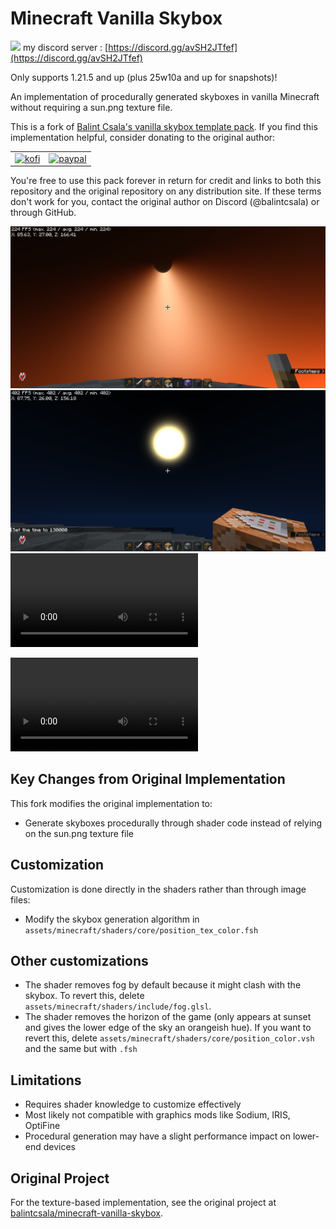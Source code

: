 # Minecraft Vanilla Skybox

[![](https://dcbadge.limes.pink/api/server/INVITE?style=flat)](https://discord.gg/avSH2JTfef)
my discord server : [https://discord.gg/avSH2JTfef](https://discord.gg/avSH2JTfef)


Only supports 1.21.5 and up (plus 25w10a and up for snapshots)!

An implementation of procedurally generated skyboxes in vanilla Minecraft without requiring a sun.png texture file.

This is a fork of [Balint Csala's vanilla skybox template pack](https://github.com/balintcsala/minecraft-vanilla-skybox). If you find this implementation helpful, consider donating to the original author:

|                                                             |                                                                                                 |
| ----------------------------------------------------------- | ----------------------------------------------------------------------------------------------- |
| [![kofi](./images/kofi.png)](https://ko-fi.com/balintcsala) | [![paypal](./images/paypal.png)](https://www.paypal.com/donate/?hosted_button_id=9CJYN7ETGZJPS) |

You're free to use this pack forever in return for credit and links to both this repository and the original repository on any distribution site. If these terms don't work for you, contact the original author on Discord (@balintcsala) or through GitHub.

![alt text](/images/image.png)
![alt text](/images/image2.png)
<video controls src="https://cdn.discordapp.com/attachments/1357079104880382182/1357083723169796096/2025-04-02_22-03-15.mp4?ex=67ef92f5&is=67ee4175&hm=0ec3f1a28c17c537d612eb277f77048e348ffcf1c2d098519aa4ecd71f4d9fb2&" title="
"></video>

<video controls src="https://cdn.discordapp.com/attachments/1357079104880382182/1357393960988835901/2025-04-03_18-38-19.mp4?ex=67f00b23&is=67eeb9a3&hm=84b19ae0077e3e81310e26dc1bb27c2903530b5bc1be0d13004cd269c7cc5f37&" title=""></video>



## Key Changes from Original Implementation

This fork modifies the original implementation to:

- Generate skyboxes procedurally through shader code instead of relying on the sun.png texture file

## Customization

Customization is done directly in the shaders rather than through image files:

- Modify the skybox generation algorithm in `assets/minecraft/shaders/core/position_tex_color.fsh`

## Other customizations

- The shader removes fog by default because it might clash with the skybox. To revert this, delete `assets/minecraft/shaders/include/fog.glsl`.
- The shader removes the horizon of the game (only appears at sunset and gives the lower edge of the sky an orangeish hue). If you want to revert this, delete `assets/minecraft/shaders/core/position_color.vsh` and the same but with `.fsh`


## Limitations

- Requires shader knowledge to customize effectively
- Most likely not compatible with graphics mods like Sodium, IRIS, OptiFine
- Procedural generation may have a slight performance impact on lower-end devices

## Original Project

For the texture-based implementation, see the original project at [balintcsala/minecraft-vanilla-skybox](https://github.com/balintcsala/minecraft-vanilla-skybox).
